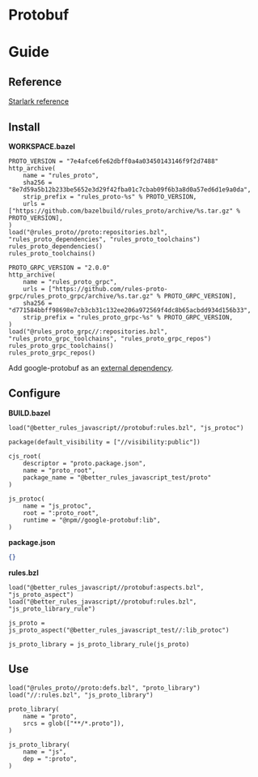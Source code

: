 # Protobuf

<!-- START doctoc -->
<!-- END doctoc -->

# Guide

## Reference

[Starlark reference](stardoc/protobuf.md)

## Install

**WORKSPACE.bazel**

```bzl
PROTO_VERSION = "7e4afce6fe62dbff0a4a03450143146f9f2d7488"
http_archive(
    name = "rules_proto",
    sha256 = "8e7d59a5b12b233be5652e3d29f42fba01c7cbab09f6b3a8d0a57ed6d1e9a0da",
    strip_prefix = "rules_proto-%s" % PROTO_VERSION,
    urls = ["https://github.com/bazelbuild/rules_proto/archive/%s.tar.gz" % PROTO_VERSION],
)
load("@rules_proto//proto:repositories.bzl", "rules_proto_dependencies", "rules_proto_toolchains")
rules_proto_dependencies()
rules_proto_toolchains()

PROTO_GRPC_VERSION = "2.0.0"
http_archive(
    name = "rules_proto_grpc",
    urls = ["https://github.com/rules-proto-grpc/rules_proto_grpc/archive/%s.tar.gz" % PROTO_GRPC_VERSION],
    sha256 = "d771584bbff98698e7cb3cb31c132ee206a972569f4dc8b65acbdd934d156b33",
    strip_prefix = "rules_proto_grpc-%s" % PROTO_GRPC_VERSION,
)
load("@rules_proto_grpc//:repositories.bzl", "rules_proto_grpc_toolchains", "rules_proto_grpc_repos")
rules_proto_grpc_toolchains()
rules_proto_grpc_repos()
```

Add google-protobuf as an [external dependency](#external-dependencies).

## Configure

**BUILD.bazel**

```bzl
load("@better_rules_javascript//protobuf:rules.bzl", "js_protoc")

package(default_visibility = ["//visibility:public"])

cjs_root(
    descriptor = "proto.package.json",
    name = "proto_root",
    package_name = "@better_rules_javascript_test/proto"
)

js_protoc(
    name = "js_protoc",
    root = ":proto_root",
    runtime = "@npm//google-protobuf:lib",
)
```

**package.json**

```json
{}
```

**rules.bzl**

```bzl
load("@better_rules_javascript//protobuf:aspects.bzl", "js_proto_aspect")
load("@better_rules_javascript//protobuf:rules.bzl", "js_proto_library_rule")

js_proto = js_proto_aspect("@better_rules_javascript_test//:lib_protoc")

js_proto_library = js_proto_library_rule(js_proto)
```

## Use

```bzl
load("@rules_proto//proto:defs.bzl", "proto_library")
load("//:rules.bzl", "js_proto_library")

proto_library(
    name = "proto",
    srcs = glob(["**/*.proto"]),
)

js_proto_library(
    name = "js",
    dep = ":proto",
)
```
